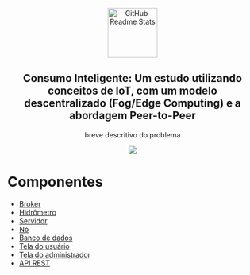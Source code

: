 <p align="center">
 <img width="100px" src="https://th.bing.com/th/id/R.02dc5a07fba13bf8fafcd5a9ef4650f2?rik=eUGmhqSWUgGq3Q&riu=http%3a%2f%2fdesignlooter.com%2fimages%2fwater-drop-svg-2.png&ehk=wRcSGTKTSlUGC4f05vU4XiJGsENTi9gq1%2fDJzsp%2fIIQ%3d&risl=&pid=ImgRaw&r=0" align="center" alt="GitHub Readme Stats" />
 <h2 align="center">Consumo Inteligente: Um estudo utilizando conceitos de IoT, com um modelo descentralizado (Fog/Edge Computing) e a abordagem Peer-to-Peer</h2>
 <p align="center">breve descritivo do problema</p>
</p>
<p align="center">
<img src="http://img.shields.io/static/v1?label=STATUS&message=Desenvolvendo&color=GREEN&style=for-the-badge"/>
</p>

# Componentes

- [Broker](#Broker)
- [Hidrômetro](#Hidrômetro)
- [Servidor](#Servidor)
- [Nó](#Nó)
- [Banco de dados](#banco)
- [Tela do usuário](#Usuário)
- [Tela do administrador](#Administrador)
- [API REST](#APIREST)
